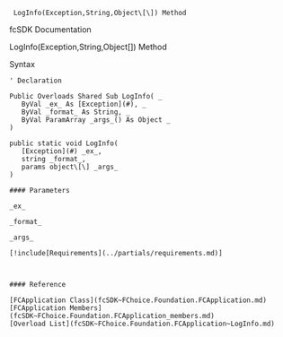 ﻿     LogInfo(Exception,String,Object\[\]) Method                                                   

fcSDK Documentation

LogInfo(Exception,String,Object\[\]) Method

Syntax

```vbnet
' Declaration

Public Overloads Shared Sub LogInfo( _
   ByVal _ex_ As [Exception](#), _
   ByVal _format_ As String, _
   ByVal ParamArray _args_() As Object _
) 

public static void LogInfo( 
   [Exception](#) _ex_,
   string _format_,
   params object\[\] _args_
)

#### Parameters

_ex_

_format_

_args_

[!include[Requirements](../partials/requirements.md)]



#### Reference

[FCApplication Class](fcSDK~FChoice.Foundation.FCApplication.md)  
[FCApplication Members](fcSDK~FChoice.Foundation.FCApplication_members.md)  
[Overload List](fcSDK~FChoice.Foundation.FCApplication~LogInfo.md)